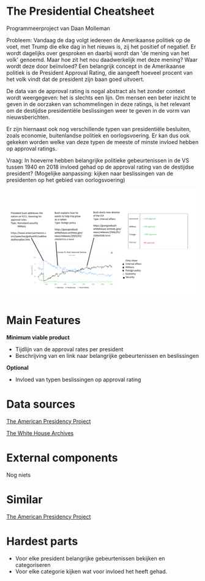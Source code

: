# The Presidential Cheatsheet
Programmeerproject van Daan Molleman

Probleem: Vandaag de dag volgt iedereen de Amerikaanse politiek op de voet, met Trump die elke dag in het nieuws is, zij het positief of negatief. Er wordt dagelijks over gesproken en daarbij wordt dan 'de mening van het volk' genoemd. Maar hoe zit het nou daadwerkelijk met deze mening? Waar wordt deze door beïnvloed? Een belangrijk concept in de Amerikaanse politiek is de President Approval Rating, die aangeeft hoeveel procent van het volk vindt dat de president zijn baan goed uitvoert. 

De data van de approval rating is nogal abstract als het zonder context wordt weergegeven: het is slechts een lijn. Om mensen een beter inzicht te geven in de oorzaken van schommelingen in deze ratings, is het relevant om de destijdse presidentiële beslissingen weer te geven in de vorm van nieuwsberichten. 

Er zijn hiernaast ook nog verschillende typen van presidentiële besluiten, zoals economie, buitenlandse politiek en oorlogsvoering. Er kan dus ook gekeken worden welke van deze typen de meeste of minste invloed hebben op approval ratings.

Vraag: In hoeverre hebben belangrijke politieke gebeurtenissen in de VS tussen 1940 en 2018 invloed gehad op de approval rating van de destijdse president?
(Mogelijke aanpassing: kijken naar beslissingen van de presidenten op het gebied van oorlogsvoering)

![Project Sketch](https://github.com/DaanMol/project/blob/master/Images/projectsketch.png)

# Main Features

**Minimum viable product**
* Tijdlijn van de approval rates per president 
* Beschrijving van en link naar belangrijke gebeurtenissen en beslissingen

**Optional**
* Invloed van typen beslissingen op approval rating

# Data sources 
[The American Presidency Project](https://www.presidency.ucsb.edu/statistics/data/presidential-job-approval)

[The White House Archives](https://www.archives.gov/presidential-libraries/archived-websites)

# External components
Nog niets

# Similar
[The American Presidency Project](https://www.presidency.ucsb.edu/statistics/data/presidential-job-approval)

# Hardest parts
* Voor elke president belangrijke gebeurtenissen bekijken en categoriseren
* Voor elke categorie kijken wat voor invloed het heeft gehad.
